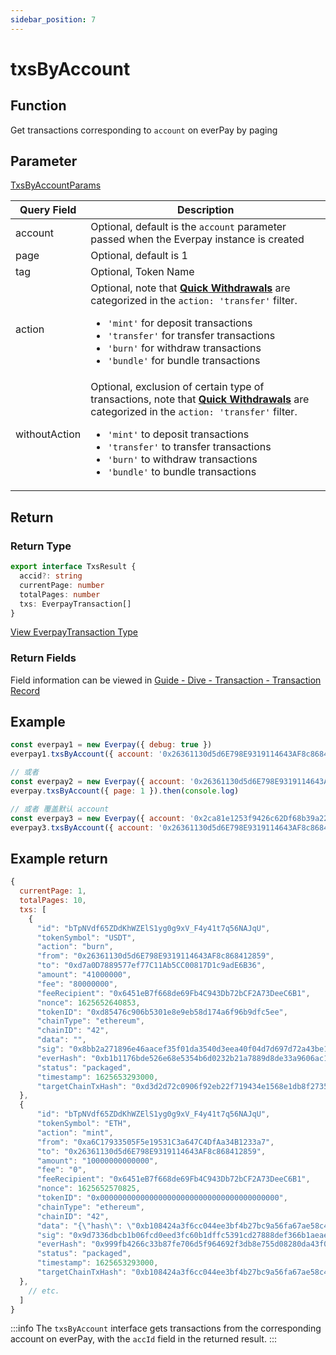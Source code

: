 ```yaml
---
sidebar_position: 7
---
```


# txsByAccount

## Function

Get transactions corresponding to `account` on everPay by paging

## Parameter

[TxsByAccountParams](../types#txsbyaccountparams)

|Query Field|Description|
|---|---|
|account|Optional, default is the `account` parameter passed when the Everpay instance is created|
|page|Optional, default is 1|
|tag|Optional, Token Name|
|action|Optional, note that **[Quick Withdrawals](../../../dive/withdraw#quick-withdrawal)** are categorized in the `action: 'transfer'` filter. <ul><li>`'mint'` for deposit transactions</li><li>`'transfer'` for transfer transactions</li><li>`'burn'` for withdraw transactions</li><li>`'bundle'` for bundle transactions</li></ul>|
|withoutAction|Optional, exclusion of certain type of transactions, note that **[Quick Withdrawals](../../../dive/withdraw#quick-withdrawal)** are categorized in the `action: 'transfer'` filter. <ul><li>`'mint'` to deposit transactions</li><li>`'transfer'` to transfer transactions</li><li>`'burn'` to withdraw transactions</li><li>`'bundle'` to bundle transactions</li></ul>|

## Return

### Return Type

```ts
export interface TxsResult {
  accid?: string
  currentPage: number
  totalPages: number
  txs: EverpayTransaction[]
}
```
[View EverpayTransaction Type](../types.md#everpaytransaction)

### Return Fields

Field information can be viewed in [Guide - Dive - Transaction - Transaction Record](../../../dive/transaction#transaction-record)

## Example

```js
const everpay1 = new Everpay({ debug: true })
everpay1.txsByAccount({ account: '0x26361130d5d6E798E9319114643AF8c868412859', page: 1 }).then(console.log)

// 或者
const everpay2 = new Everpay({ account: '0x26361130d5d6E798E9319114643AF8c868412859', debug: true })
everpay.txsByAccount({ page: 1 }).then(console.log)

// 或者 覆盖默认 account
const everpay3 = new Everpay({ account: '0x2ca81e1253f9426c62Df68b39a22A377164eeC92', debug: true })
everpay3.txsByAccount({ account: '0x26361130d5d6E798E9319114643AF8c868412859', page: 1 }).then(console.log)
```

## Example return

```js
{
  currentPage: 1,
  totalPages: 10,
  txs: [
    {
      "id": "bTpNVdf65ZDdKhWZElS1yg0g9xV_F4y41t7q56NAJqU",
      "tokenSymbol": "USDT",
      "action": "burn",
      "from": "0x26361130d5d6E798E9319114643AF8c868412859",
      "to": "0xd7a0D7889577ef77C11Ab5CC00817D1c9adE6B36",
      "amount": "41000000",
      "fee": "80000000",
      "feeRecipient": "0x6451eB7f668de69Fb4C943Db72bCF2A73DeeC6B1",
      "nonce": 1625652640853,
      "tokenID": "0xd85476c906b5301e8e9eb58d174a6f96b9dfc5ee",
      "chainType": "ethereum",
      "chainID": "42",
      "data": "",
      "sig": "0x8bb2a271896e46aacef35f01da3540d3eea40f04d7d697d72a43be106bc4abc878dfe145b4db5e05d1489795b9bdccb0f3d3d58a78912cb338d2c1ff88bccc7d1c",
      "everHash": "0xb1b1176bde526e68e5354b6d0232b21a7889d8de33a9606ac1358ffea1f973cd",
      "status": "packaged",
      "timestamp": 1625653293000,
      "targetChainTxHash": "0xd3d2d72c0906f92eb22f719434e1568e1db8f2735bf5bcf645a2a70e5c21b2f7"
  },
  {
      "id": "bTpNVdf65ZDdKhWZElS1yg0g9xV_F4y41t7q56NAJqU",
      "tokenSymbol": "ETH",
      "action": "mint",
      "from": "0xa6C17933505F5e19531C3a647C4DfAa34B1233a7",
      "to": "0x26361130d5d6E798E9319114643AF8c868412859",
      "amount": "10000000000000",
      "fee": "0",
      "feeRecipient": "0x6451eB7f668de69Fb4C943Db72bCF2A73DeeC6B1",
      "nonce": 1625652570825,
      "tokenID": "0x0000000000000000000000000000000000000000",
      "chainType": "ethereum",
      "chainID": "42",
      "data": "{\"hash\": \"0xb108424a3f6cc044ee3bf4b27bc9a56fa67ae58c4734711b3ced775639bf0d2b\", \"nonce\": \"0xc6\", \"blockHash\": \"0x2a9c4090b8110e602d7b346d07d34d2f7445d0b20c76fda12f1757f98189f354\", \"blockNumber\": \"0x18c3854\", \"transactionIndex\": \"0x1\", \"from\": \"0x26361130d5d6E798E9319114643AF8c868412859\", \"to\": \"0xa7ae99C13d82dd32fc6445Ec09e38d197335F38a\", \"value\": \"0x9184e72a000\", \"gas\": \"0x587a\", \"gasPrice\": \"0x1bf08eb00\", \"input\": \"0x\", \"r\": \"0xea4722b335b447a8d01c06fb6be4840494dea3869979a92b0ba5a4f4e4d5d6cc\", \"s\": \"0x23ce4a06c1185625244415de593f15fa4e97c32c5379ead26d788e864b917da4\", \"v\": \"0x77\"}",
      "sig": "0x9d7336dbcb1b06fcd0eed3fc60b1dffc5391cd27888def366b1aeaeaedf91ae663f8dfb9c1b53395572b7a668491eb91edfe2e1f49a5d9ffa592027a06e3a4ee1c",
      "everHash": "0x999fb4266c33b87fe706d5f964692f3db8e755d08280da43f076c229e0a821f8",
      "status": "packaged",
      "timestamp": 1625653293000,
      "targetChainTxHash": "0xb108424a3f6cc044ee3bf4b27bc9a56fa67ae58c4734711b3ced775639bf0d2b"
  },
    // etc.
  ]
}
```

:::info
The `txsByAccount` interface gets transactions from the corresponding account on everPay, with the `accId` field in the returned result.
:::

